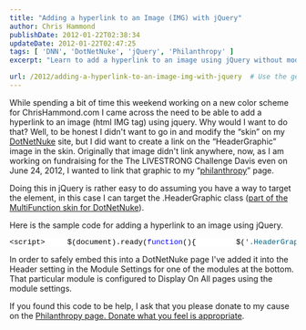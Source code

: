 ```yaml
---
title: "Adding a hyperlink to an Image (IMG) with jQuery"
author: Chris Hammond
publishDate: 2012-01-22T02:38:34
updateDate: 2012-01-22T02:47:25
tags: [ 'DNN', 'DotNetNuke', 'jQuery', 'Philanthropy' ]
excerpt: "Learn to add a hyperlink to an image using jQuery without modifying your DotNetNuke skin. Access sample code and understand its application now."

url: /2012/adding-a-hyperlink-to-an-image-img-with-jquery  # Use the generated URL with year
---
```

<p>While spending a bit of time this weekend working on a new color scheme for ChrisHammond.com I came across the need to be able to add a hyperlink to an image (html IMG tag) using jquery. Why would I want to do that? Well, to be honest I didn't want to go in and modify the &ldquo;skin&rdquo; on my <a href="https://www.dotnetnuke.com" target="_blank">DotNetNuke</a> site, but I did want to create a link on the &ldquo;HeaderGraphic&rdquo; image in the skin. Originally that image didn't link anywhere, now, as I am working on fundraising for the The LIVESTRONG Challenge Davis even on June 24, 2012, I wanted to link that graphic to my &ldquo;<a href="https://www.chrishammond.com/philanthropy">philanthropy</a>&rdquo; page.</p> <p>Doing this in jQuery is rather easy to do assuming you have a way to target the element, in this case I can target the .HeaderGraphic class (<a href="https://multifunction.codeplex.com/">part of the MultiFunction skin for DotNetNuke</a>). </p> <p>Here is the sample code for adding a hyperlink to an image using jQuery.</p> <pre class="csharpcode">&lt;script&gt;     $(document).ready(<span class="kwrd">function</span>(){         $(<span class="str">'.HeaderGraphic'</span>).wrap(                   $(<span class="str">'&lt;a&gt;'</span>).attr(<span class="str">'href'</span>, <span class="str">'/philanthropy.aspx'</span>)         );     }); &lt;/script&gt;</pre> <p>In order to safely embed this into a DotNetNuke page I've added it into the Header setting in the Module Settings for one of the modules at the bottom. That particular module is configured to Display On All pages using the module settings.</p> <p>If you found this code to be help, I ask that you please donate to my cause on the <a href="https://www.chrishammond.com/philanthropy.aspx">Philanthropy page. Donate what you feel is appropriate</a>. </p> <style type="text/css">     .csharpcode, .csharpcode pre     {     font-size: small;     color: black;     font-family: consolas, "Courier New", courier, monospace;     background-color: #ffffff;     /*white-space: pre;*/     }     .csharpcode pre { margin: 0em; }     .csharpcode .rem { color: #008000; }     .csharpcode .kwrd { color: #0000ff; }     .csharpcode .str { color: #006080; }     .csharpcode .op { color: #0000c0; }     .csharpcode .preproc { color: #cc6633; }     .csharpcode .asp { background-color: #ffff00; }     .csharpcode .html { color: #800000; }     .csharpcode .attr { color: #ff0000; }     .csharpcode .alt     {     background-color: #f4f4f4;     width: 100%;     margin: 0em;     }     .csharpcode .lnum { color: #606060; } </style>

